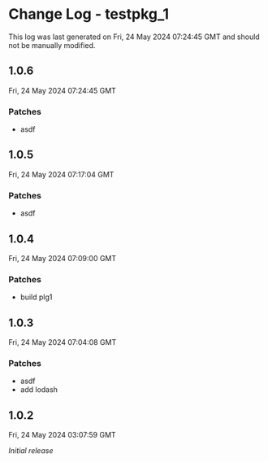 # Change Log - testpkg_1

This log was last generated on Fri, 24 May 2024 07:24:45 GMT and should not be manually modified.

## 1.0.6
Fri, 24 May 2024 07:24:45 GMT

### Patches

- asdf

## 1.0.5
Fri, 24 May 2024 07:17:04 GMT

### Patches

- asdf

## 1.0.4
Fri, 24 May 2024 07:09:00 GMT

### Patches

- build plg1

## 1.0.3
Fri, 24 May 2024 07:04:08 GMT

### Patches

- asdf
- add lodash

## 1.0.2
Fri, 24 May 2024 03:07:59 GMT

_Initial release_

